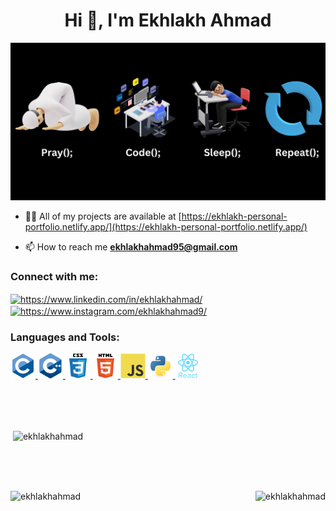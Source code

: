 <h1 align="center">Hi 👋, I'm Ekhlakh Ahmad</h1>

<p align="center"><img src="https://github.com/ekhlakhahmad/ekhlakhahmad/blob/main/pray_code_sleep_repeat.png?raw=true" alt="ekhlakhahmad" /></a> </p>

- 👨‍💻 All of my projects are available at [https://ekhlakh-personal-portfolio.netlify.app/](https://ekhlakh-personal-portfolio.netlify.app/)

- 📫 How to reach me **ekhlakhahmad95@gmail.com**

<h3 align="left">Connect with me:</h3>
<p align="left">
<a href="https://linkedin.com/in/https://www.linkedin.com/in/ekhlakhahmad/" target="blank"><img align="center" src="https://raw.githubusercontent.com/rahuldkjain/github-profile-readme-generator/master/src/images/icons/Social/linked-in-alt.svg" alt="https://www.linkedin.com/in/ekhlakhahmad/" height="30" width="40" /></a>
<a href="https://instagram.com/https://www.instagram.com/ekhlakhahmad9/" target="blank"><img align="center" src="https://raw.githubusercontent.com/rahuldkjain/github-profile-readme-generator/master/src/images/icons/Social/instagram.svg" alt="https://www.instagram.com/ekhlakhahmad9/" height="30" width="40" /></a>
</p>

<h3 align="left">Languages and Tools:</h3>
<p align="left"> <a href="https://www.cprogramming.com/" target="_blank" rel="noreferrer"> <img src="https://raw.githubusercontent.com/devicons/devicon/master/icons/c/c-original.svg" alt="c" width="40" height="40"/> </a> <a href="https://www.w3schools.com/cpp/" target="_blank" rel="noreferrer"> <img src="https://raw.githubusercontent.com/devicons/devicon/master/icons/cplusplus/cplusplus-original.svg" alt="cplusplus" width="40" height="40"/> </a> <a href="https://www.w3schools.com/css/" target="_blank" rel="noreferrer"> <img src="https://raw.githubusercontent.com/devicons/devicon/master/icons/css3/css3-original-wordmark.svg" alt="css3" width="40" height="40"/> </a> <a href="https://www.w3.org/html/" target="_blank" rel="noreferrer"> <img src="https://raw.githubusercontent.com/devicons/devicon/master/icons/html5/html5-original-wordmark.svg" alt="html5" width="40" height="40"/> </a> <a href="https://developer.mozilla.org/en-US/docs/Web/JavaScript" target="_blank" rel="noreferrer"> <img src="https://raw.githubusercontent.com/devicons/devicon/master/icons/javascript/javascript-original.svg" alt="javascript" width="40" height="40"/> </a> <a href="https://www.python.org" target="_blank" rel="noreferrer"> <img src="https://raw.githubusercontent.com/devicons/devicon/master/icons/python/python-original.svg" alt="python" width="40" height="40"/> </a> <a href="https://reactjs.org/" target="_blank" rel="noreferrer"> <img src="https://raw.githubusercontent.com/devicons/devicon/master/icons/react/react-original-wordmark.svg" alt="react" width="40" height="40"/> </a> </p> <br><br><br>

<p>&nbsp;<img align="center" src="https://github-readme-stats.vercel.app/api?username=ekhlakhahmad&show_icons=true&locale=en" alt="ekhlakhahmad" /></p><br><br><br>
<p><img align="left" src="https://github-readme-streak-stats.herokuapp.com/?user=ekhlakhahmad&" alt="ekhlakhahmad" /></p>
<p><img align="right" src="https://github-readme-stats.vercel.app/api/top-langs?username=ekhlakhahmad&show_icons=true&locale=en&layout=compact" alt="ekhlakhahmad" /></p>
